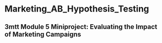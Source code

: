 # Marketing_AB_Hypothesis_Testing

## 3mtt Module 5 Miniproject: Evaluating the Impact of Marketing Campaigns
